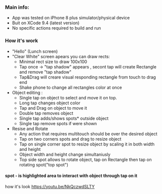 ### Main info:
* App was tested on iPhone 8 plus simulator/physical device
* Buit on XCode 9.4 (latest version)
* No specific actions required to build and run

### How it's work
*  "Hello" (Lunch screen)
*  "Clear White" screen apears you can draw rects: 
   * Minimal rect size to draw 100x100
   * Tap once -> "tap shadow" appears , secont tap will create Rectangle and remove "tap shadow"
   * Tap&Drag will creare visual responding rectangle from touch to drag end
   * Shake phone to change all rectangles color at once
* Object editing :
  * Single tap on object to select and move it on top. 
  * Long tap changes object color
  * Tap and Drag on object to move it
  * Double tap removes object
  * Single tap adds/shows spots* outside object 
  * Single tap remove spots if were shown
* Resise and Rotate
  * Any action that requires multitouch should be over the desired object
  * Tap on two corners spots and drag to resize object
  * Tap on single corner spot to resize object by scaling it in both width and height
  * Object width and height change simultaniusly
  * Top side spot allows to rotate object, tap on Rectangle then tap on rotating spot("top spot")
  
  
#### spot - is highlighted area to interact with object through tap on it
how it's look 
https://youtu.be/NkQczwdSLTY
